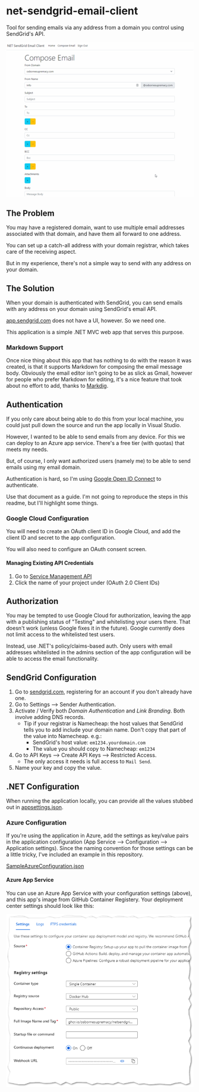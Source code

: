# net-sendgrid-email-client

Tool for sending emails via any address from a domain you control using SendGrid's API.

![Image](demo-01.gif "Demonstration")

## The Problem

You may have a registered domain, want to use multiple email addresses associated with that domain, and have them all forward to one address.

You can set up a catch-all address with your domain registrar, which takes care of the receiving aspect.

But in my experience, there's not a simple way to send with any address on your domain.

## The Solution

When your domain is authenticated with SendGrid, you can send emails with any address on your domain using SendGrid's email API.

[app.sendgrid.com](https://app.sendgrid.com/) does not have a UI, however. So we need one.

This application is a simple .NET MVC web app that serves this purpose.

### Markdown Support

Once nice thing about this app that has nothing to do with the reason it was created, is that it supports Markdown for composing the email message body. Obviously the email editor isn't going to be as slick as Gmail, however for people who prefer Markdown for editing, it's a nice feature that took about no effort to add, thanks to [Markdig](https://github.com/xoofx/markdig).

## Authentication

If you only care about being able to do this from your local machine, you could just pull down the source and run the app locally in Visual Studio.

However, I wanted to be able to send emails from any device. For this we can deploy to an Azure app service. There's a free tier (with quotas) that meets my needs.

But, of course, I only want authorized users (namely me) to be able to send emails using my email domain.

Authentication is hard, so I'm using [Google Open ID Connect](https://developers.google.com/identity/protocols/oauth2/openid-connect) to authenticate.

Use that document as a guide. I'm not going to reproduce the steps in this readme, but I'll highlight some things.

### Google Cloud Configuration

You will need to create an OAuth client ID in Google Cloud, and add the client ID and secret to the app configuration.

You will also need to configure an OAuth consent screen.

#### Managing Existing API Credentials

1. Go to [Service Management API](https://console.cloud.google.com/apis/api/servicemanagement.googleapis.com)
2. Click the name of your project under (OAuth 2.0 Client IDs)

## Authorization

You may be tempted to use Google Cloud for authorization, leaving the app with a publishing status of "Testing" and whitelisting your users there. That doesn't work (unless Google fixes it in the future). Google currently does not limit access to the whitelisted test users.

Instead, use .NET's policy/claims-based auth. Only users with email addresses whitelisted in the admins section of the app configuration will be able to access the email functionality.

## SendGrid Configuration

1. Go to [sendgrid.com](https://sendgrid.com/), registering for an account if you don't already have one.
2. Go to Settings --> Sender Authentication.
3. Activate / Verify both *Domain Authentication* and *Link Branding*. Both involve adding DNS records.
    * Tip if your registrar is Namecheap: the host values that SendGrid tells you to add include your domain name. Don't copy that part of the value into Namecheap. e.g.:
        * SendGrid's host value: `em1234.yourdomain.com`
        * The value you should copy to Namecheap: `em1234`
4. Go to API Keys --> Create API Keys --> Restricted Access.
    * The only access it needs is full access to `Mail Send`.
5. Name your key and copy the value.

## .NET Configuration

When running the application locally, you can provide all the values stubbed out in [appsettings.json](/src/NetSendGridEmailClient.Web/appsettings.json).

### Azure Configuration

If you're using the application in Azure, add the settings as key/value pairs in the application configuration (App Service --> Configuration --> Application settings). Since the naming convention for those settings can be a little tricky, I've included an example in this repository.

[SampleAzureConfiguration.json](SampleAzureConfiguration.json)

#### Azure App Service

You can use an Azure App Service with your configuration settings (above), and this app's image from GitHub Container Registery. Your deployment center settings should look like this:

![Image](azure-appservice-container-settings.png "Azure App Service Container Settings")





